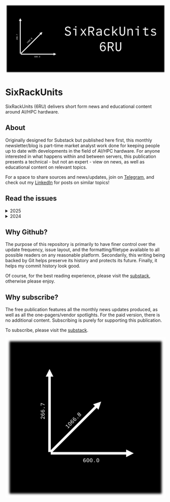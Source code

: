 [![](https://raw.githubusercontent.com/FistOfHit/SixRackUnits/refs/heads/main/assets/header.png)](https://sixrackunits.substack.com)

# SixRackUnits
SixRackUnits (6RU) delivers short form news and educational content around AI/HPC hardware.

## About
Originally designed for Substack but published here first, this monthly newsletter/blog is part-time market analyst work done for keeping people up to date with developments in the field of AI/HPC hardware. For anyone interested in what happens within and between servers, this publication presents a technical - but not an expert - view on news, as well as educational content on relevant topics.

For a space to share sources and news/updates, join on <a href="https://t.me/aihpc_infra_fans">Telegram</a>, and check out my <a href="https://www.linkedin.com/in/hitesh-kumar58">LinkedIn</a> for posts on similar topics!

## Read the issues

<details>
  <summary>2025</summary>
    <ul>
    <li><a href="https://github.com/FistOfHit/SixRackUnits/blob/main/newsletters/2025/april_2025/april_2025.md">April</a></li>
    <li><a href="https://github.com/FistOfHit/SixRackUnits/blob/main/newsletters/2025/march_2025/march_2025.md">March</a></li>
    <li><a href="https://github.com/FistOfHit/SixRackUnits/blob/main/newsletters/2025/february_2025/february_2025.md">February</a></li>
    <li><a href="https://github.com/FistOfHit/SixRackUnits/blob/main/newsletters/2025/january_2025/january_2025.md">January</a></li>
    </ul>
</details>
<details>
  <summary>2024</summary>
    <ul>
    <li><a href="https://github.com/FistOfHit/SixRackUnits/blob/main/newsletters/2024/december_2024/december_2024.md">December</a></li>
    <li><a href="https://github.com/FistOfHit/SixRackUnits/blob/main/newsletters/2024/november_2024/november_2024.md">November</a></li>
    <li><a href="https://github.com/FistOfHit/SixRackUnits/blob/main/newsletters/2024/october_2024/october_2024.md">October</a></li>
    <li><a href="https://github.com/FistOfHit/SixRackUnits/blob/main/newsletters/2024/september_2024/september_2024.md">September</a></li>
    <li><a href="https://github.com/FistOfHit/SixRackUnits/blob/main/newsletters/2024/august_2024/august_2024.md">August</a></li>
    </ul>
</details>

## Why Github?
The purpose of this repository is primarily to have finer control over the update frequency, issue layout, and the formatting/filetype available to all possible readers on any reasonable platform. Secondarily, this writing being backed by Git helps preserve its history and protects its future. Finally, it helps my commit history look good.

Of course, for the best reading experience, please visit the [substack](https://sixrackunits.substack.com), otherwise please enjoy. 

## Why subscribe?
The free publication features all the monthly news updates produced, as well as all the one-pagers/vendor spotlights. For the paid version, there is no additional content. Subscribing is purely for supporting this publication.

To subscribe, please visit the [substack](https://sixrackunits.substack.com).

[![](https://raw.githubusercontent.com/FistOfHit/SixRackUnits/refs/heads/main/assets/logo.png)](https://sixrackunits.substack.com)
